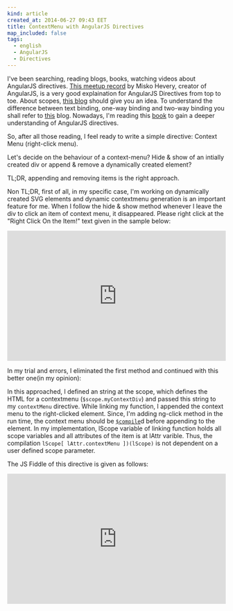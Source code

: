 ```yaml
---
kind: article
created_at: 2014-06-27 09:43 EET
title: ContextMenu with AngularJS Directives
map_included: false
tags:
  - english
  - AngularJS
  - Directives
---
```


I've been searching, reading blogs, books, watching videos about AngularJS directives. 
[This meetup record](http://www.youtube.com/watch?v=WqmeI5fZcho) by Misko Hevery, creator of AngularJS, is a very good explaination for AngularJS Directives from top to toe. About scopes, [this blog](http://www.undefinednull.com/2014/02/11/mastering-the-scope-of-a-directive-in-angularjs/) should give you an idea. To understand the difference between text binding, one-way binding and two-way binding you shall refer to [this](http://umur.io/angularjs-directives-using-isolated-scope-with-attributes/) blog. Nowadays, I'm reading this [book](http://www.packtpub.com/AngularJS-directives/book) to gain a deeper understanding of AngularJS directives. 

So, after all those reading, I feel ready to write a simple directive: Context Menu (right-click menu).

 Let's decide on the behaviour of a context-menu? Hide & show of an intially created div or append & remove a dynamically created element? 

TL;DR, appending and removing items is the right approach. 

Non TL;DR, first of all, in my specific case, I'm working on dynamically created SVG elements and dynamic contextmenu generation is an important feature for me. When I follow the hide & show method whenever I leave the div to click an item of context menu, it disappeared. Please right click at the "Right Click On the Item!" text given in the sample below:

<iframe width="100%" height="300" src="http://jsfiddle.net/yaprak/76aR9/embedded/" allowfullscreen="allowfullscreen" frameborder="0"></iframe>

In my trial and errors, I eliminated the first method and continued with this better one(in my opinion):

In this approached, I defined an string at the scope, which defines the HTML for a contextmenu (`$scope.myContextDiv`) and passed this string to my `contextMenu` directive. While linking my function, I appended the context menu to the right-clicked element. Since, I'm adding ng-click method in the run time, the context menu should be [`$compile`](https://docs.angularjs.org/api/ng/service/$compile)d before appending to the element. In my implementation, lScope variable of linking function holds all scope variables and all attributes of the item is at lAttr varible. Thus, the compilation `lScope[ lAttr.contextMenu ])(lScope)` is not dependent on a user defined scope parameter.

The JS Fiddle of this directive is given as follows:

<iframe width="100%" height="300" src="http://jsfiddle.net/yaprak/5Lk2V/14/embedded/" allowfullscreen="allowfullscreen" frameborder="0"></iframe>


